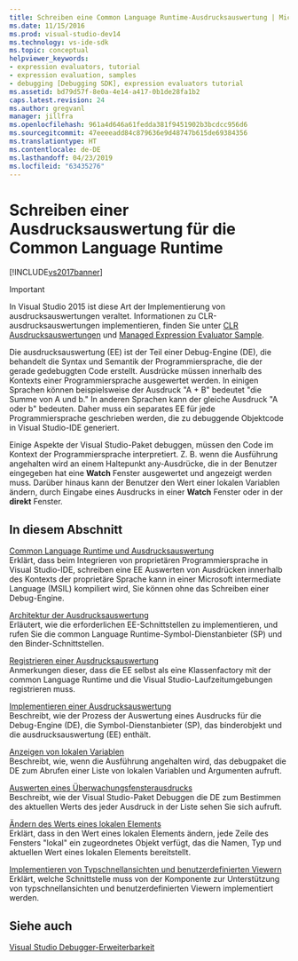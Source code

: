 ```yaml
---
title: Schreiben eine Common Language Runtime-Ausdrucksauswertung | Microsoft-Dokumentation
ms.date: 11/15/2016
ms.prod: visual-studio-dev14
ms.technology: vs-ide-sdk
ms.topic: conceptual
helpviewer_keywords:
- expression evaluators, tutorial
- expression evaluation, samples
- debugging [Debugging SDK], expression evaluators tutorial
ms.assetid: bd79d57f-8e0a-4e14-a417-0b1de28fa1b2
caps.latest.revision: 24
ms.author: gregvanl
manager: jillfra
ms.openlocfilehash: 961a4d646a61fedda381f9451902b3bcdcc956d6
ms.sourcegitcommit: 47eeeeadd84c879636e9d48747b615de69384356
ms.translationtype: HT
ms.contentlocale: de-DE
ms.lasthandoff: 04/23/2019
ms.locfileid: "63435276"
---
```

# <a name="writing-a-common-language-runtime-expression-evaluator"></a>Schreiben einer Ausdrucksauswertung für die Common Language Runtime
[!INCLUDE[vs2017banner](../../includes/vs2017banner.md)]

> [!IMPORTANT]
> In Visual Studio 2015 ist diese Art der Implementierung von ausdrucksauswertungen veraltet. Informationen zu CLR-ausdrucksauswertungen implementieren, finden Sie unter [CLR Ausdrucksauswertungen](https://github.com/Microsoft/ConcordExtensibilitySamples/wiki/CLR-Expression-Evaluators) und [Managed Expression Evaluator Sample](https://github.com/Microsoft/ConcordExtensibilitySamples/wiki/Managed-Expression-Evaluator-Sample).  
  
 Die ausdrucksauswertung (EE) ist der Teil einer Debug-Engine (DE), die behandelt die Syntax und Semantik der Programmiersprache, die der gerade gedebuggten Code erstellt. Ausdrücke müssen innerhalb des Kontexts einer Programmiersprache ausgewertet werden. In einigen Sprachen können beispielsweise der Ausdruck "A + B" bedeutet "die Summe von A und b." In anderen Sprachen kann der gleiche Ausdruck "A oder b" bedeuten. Daher muss ein separates EE für jede Programmiersprache geschrieben werden, die zu debuggende Objektcode in Visual Studio-IDE generiert.  
  
 Einige Aspekte der Visual Studio-Paket debuggen, müssen den Code im Kontext der Programmiersprache interpretiert. Z. B. wenn die Ausführung angehalten wird an einem Haltepunkt any-Ausdrücke, die in der Benutzer eingegeben hat eine **Watch** Fenster ausgewertet und angezeigt werden muss. Darüber hinaus kann der Benutzer den Wert einer lokalen Variablen ändern, durch Eingabe eines Ausdrucks in einer **Watch** Fenster oder in der **direkt** Fenster.  
  
## <a name="in-this-section"></a>In diesem Abschnitt  
 [Common Language Runtime und Ausdrucksauswertung](../../extensibility/debugger/common-language-runtime-and-expression-evaluation.md)  
 Erklärt, dass beim Integrieren von proprietären Programmiersprache in Visual Studio-IDE, schreiben eine EE Auswerten von Ausdrücken innerhalb des Kontexts der proprietäre Sprache kann in einer Microsoft intermediate Language (MSIL) kompiliert wird, Sie können ohne das Schreiben einer Debug-Engine.  
  
 [Architektur der Ausdrucksauswertung](../../extensibility/debugger/expression-evaluator-architecture.md)  
 Erläutert, wie die erforderlichen EE-Schnittstellen zu implementieren, und rufen Sie die common Language Runtime-Symbol-Dienstanbieter (SP) und den Binder-Schnittstellen.  
  
 [Registrieren einer Ausdrucksauswertung](../../extensibility/debugger/registering-an-expression-evaluator.md)  
 Anmerkungen dieser, dass die EE selbst als eine Klassenfactory mit der common Language Runtime und die Visual Studio-Laufzeitumgebungen registrieren muss.  
  
 [Implementieren einer Ausdrucksauswertung](../../extensibility/debugger/implementing-an-expression-evaluator.md)  
 Beschreibt, wie der Prozess der Auswertung eines Ausdrucks für die Debug-Engine (DE), die Symbol-Dienstanbieter (SP), das binderobjekt und die ausdrucksauswertung (EE) enthält.  
  
 [Anzeigen von lokalen Variablen](../../extensibility/debugger/displaying-locals.md)  
 Beschreibt, wie, wenn die Ausführung angehalten wird, das debugpaket die DE zum Abrufen einer Liste von lokalen Variablen und Argumenten aufruft.  
  
 [Auswerten eines Überwachungsfensterausdrucks](../../extensibility/debugger/evaluating-a-watch-window-expression.md)  
 Beschreibt, wie der Visual Studio-Paket Debuggen die DE zum Bestimmen des aktuellen Werts des jeder Ausdruck in der Liste sehen Sie sich aufruft.  
  
 [Ändern des Werts eines lokalen Elements](../../extensibility/debugger/changing-the-value-of-a-local.md)  
 Erklärt, dass in den Wert eines lokalen Elements ändern, jede Zeile des Fensters "lokal" ein zugeordnetes Objekt verfügt, das die Namen, Typ und aktuellen Wert eines lokalen Elements bereitstellt.  
  
 [Implementieren von Typschnellansichten und benutzerdefinierten Viewern](../../extensibility/debugger/implementing-type-visualizers-and-custom-viewers.md)  
 Erklärt, welche Schnittstelle muss von der Komponente zur Unterstützung von typschnellansichten und benutzerdefinierten Viewern implementiert werden.  
  
## <a name="see-also"></a>Siehe auch  
 [Visual Studio Debugger-Erweiterbarkeit](../../extensibility/debugger/visual-studio-debugger-extensibility.md)
